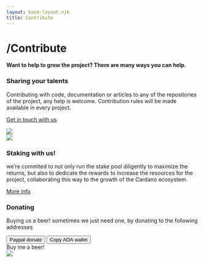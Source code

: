 ```yaml
---
layout: base-layout.njk
title: Contribute
---
```

<h1>/Contribute</h1>
<div class="contribute-wrapper">
    <div class="contribute first">
        <div class="post-content">
        <p><strong>Want to help to grow the project? There are many ways you can help.</strong></p>
        <h3>Sharing your talents</h3>
        <p>Contributing with code, documentation or articles to any of the repositories of the project, any help is welcome. Contribution rules will be made available in every project.</p>
        <p><a href="{{ '/about/' | url }}">Get in touch with us</a></p>
        </div>
        <div class="post-image"><img src="{{ '/img/contribute1.jpg' | url }}" /></div>
    </div>
    <div class="contribute second">
        <div class="post-image"><img src="{{ '/img/contribute2.jpg' | url }}" /></div>
        <div class="post-content">
        <h3>Staking with us!</h3>
        <p>we’re commited to not only run the stake pool diligently to maximize the returns, but also to dedicate the rewards to increase the resources for the project, collaborating this way to the growth of the Cardano ecosystem.</p>
        <p><a href="{{ '/cardano/stakepool/' | url }}">More info</a></p>
        </div>
    </div>
    <div class="contribute third">
        <div class="post-content">
        <h3>Donating</h3>
        <p>Buying us a beer! sometimes we just need one, by donating to the following addresses</p>
        <div class="donate-buttons">
            <button class="button button-paypal">Paypal donate</button>
            <button class="button button-wallet" onclick="copyToClipboard()">Copy ADA wallet</button>
        </div>
        <script>
        function copyToClipboard(text) {
            window.prompt("Copy to clipboard: Ctrl+C, Enter", "addr1qyhf2wc7l5h2jda50yukn6wk33p59qs4qlw7vzr5cjhzgn2ynqmzuslnqjev0ck8cldj4vn33njgwjre3ts0ppfqtxpsz2h8qc");
        }
        </script>
    </div>
        <div class="circular-sb">
        Buy me a beer!
        <div class="circle1"></div>
        <div class="circle2"></div>
    </div>
        <div class="post-image"><img src="{{ '/img/contribute3.jpg' | url }}" /></div>
    </div>
    
</div>

